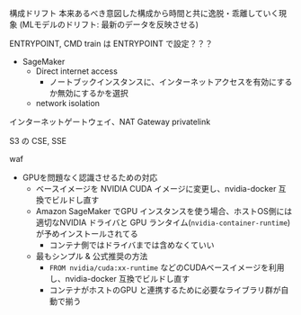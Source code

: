 
構成ドリフト
本来あるべき意図した構成から時間と共に逸脱・乖離していく現象
(MLモデルのドリフト: 最新のデータを反映させる)

ENTRYPOINT, CMD
train は ENTRYPOINT で設定？？？

- SageMaker
    - Direct internet access
        - ノートブックインスタンスに、インターネットアクセスを有効にするか無効にするかを選択
    - network isolation

インターネットゲートウェイ、NAT Gateway
privatelink

S3 の CSE, SSE

waf

- GPUを問題なく認識させるための対応
    - ベースイメージを NVIDIA CUDA イメージに変更し、nvidia-docker 互換でビルドし直す
    - Amazon SageMaker でGPU インスタンスを使う場合、ホストOS側には適切なNVIDIA ドライバと GPU ランタイム(`nvidia-container-runtime`)が予めインストールされてる
        - コンテナ側ではドライバまでは含めなくていい
    - 最もシンプル & 公式推奨の方法
        - `FROM nvidia/cuda:xx-runtime` などのCUDAベースイメージを利用し、nvidia-docker 互換でビルドし直す
        - コンテナがホストのGPU と連携するために必要なライブラリ群が自動で揃う
